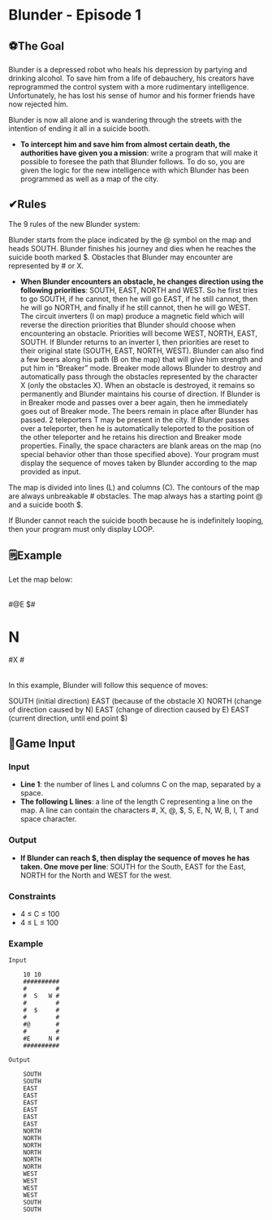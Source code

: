 # Blunder - Episode 1

## ⚽The Goal
Blunder is a depressed robot who heals his depression by partying and drinking alcohol. To save him from a life of debauchery, his creators have reprogrammed the control system with a more rudimentary intelligence. Unfortunately, he has lost his sense of humor and his former friends have now rejected him.

Blunder is now all alone and is wandering through the streets with the intention of ending it all in a suicide booth.

* **To intercept him and save him from almost certain death, the authorities have given you a mission**: write a program that will make it possible to foresee the path that Blunder follows. To do so, you are given the logic for the new intelligence with which Blunder has been programmed as well as a map of the city.

## ✔Rules
The 9 rules of the new Blunder system:

Blunder starts from the place indicated by the @ symbol on the map and heads SOUTH.
Blunder finishes his journey and dies when he reaches the suicide booth marked $.
Obstacles that Blunder may encounter are represented by # or X.
* **When Blunder encounters an obstacle, he changes direction using the following priorities**: SOUTH, EAST, NORTH and WEST. So he first tries to go SOUTH, if he cannot, then he will go EAST, if he still cannot, then he will go NORTH, and finally if he still cannot, then he will go WEST.
The circuit inverters (I on map) produce a magnetic field which will reverse the direction priorities that Blunder should choose when encountering an obstacle. Priorities will become WEST, NORTH, EAST, SOUTH. If Blunder returns to an inverter I, then priorities are reset to their original state (SOUTH, EAST, NORTH, WEST).
Blunder can also find a few beers along his path (B on the map) that will give him strength and put him in “Breaker” mode. Breaker mode allows Blunder to destroy and automatically pass through the obstacles represented by the character X (only the obstacles X). When an obstacle is destroyed, it remains so permanently and Blunder maintains his course of direction. If Blunder is in Breaker mode and passes over a beer again, then he immediately goes out of Breaker mode. The beers remain in place after Blunder has passed.
2 teleporters T may be present in the city. If Blunder passes over a teleporter, then he is automatically teleported to the position of the other teleporter and he retains his direction and Breaker mode properties.
Finally, the space characters are blank areas on the map (no special behavior other than those specified above).
Your program must display the sequence of moves taken by Blunder according to the map provided as input.

The map is divided into lines (L) and columns (C). The contours of the map are always unbreakable # obstacles. The map always has a starting point @ and a suicide booth $.

If Blunder cannot reach the suicide booth because he is indefinitely looping, then your program must only display LOOP.

## 🗒Example
Let the map below:

######
#@E $#
# N  #
#X   #
######
In this example, Blunder will follow this sequence of moves:

SOUTH (initial direction)
EAST (because of the obstacle X)
NORTH (change of direction caused by N)
EAST (change of direction caused by E)
EAST (current direction, until end point $)

## 📑Game Input

### Input
* **Line 1**: the number of lines L and columns C on the map, separated by a space.
* **The following L lines**: a line of the length C representing a line on the map. A line can contain the characters #, X, @, $, S, E, N, W, B, I, T and space character.

### Output
* **If Blunder can reach $, then display the sequence of moves he has taken. One move per line**: SOUTH for the South, EAST for the East, NORTH for the North and WEST for the west.

### Constraints
* 4 ≤ C ≤ 100
* 4 ≤ L ≤ 100

### Example

    Input

        10 10
        ##########
        #        #
        #  S   W #
        #        #
        #  $     #
        #        #
        #@       #
        #        #
        #E     N #
        ##########

    Output

        SOUTH
        SOUTH
        EAST
        EAST
        EAST
        EAST
        EAST
        EAST
        NORTH
        NORTH
        NORTH
        NORTH
        NORTH
        NORTH
        WEST
        WEST
        WEST
        WEST
        SOUTH
        SOUTH        